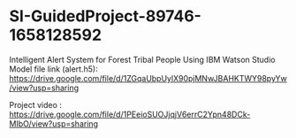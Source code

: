 # SI-GuidedProject-89746-1658128592
Intelligent Alert System for Forest Tribal People  Using IBM Watson Studio
Model file link (alert.h5): https://drive.google.com/file/d/1ZGqaUbpUylX90pjMNwJBAHKTWY98pyYw/view?usp=sharing

Project video : https://drive.google.com/file/d/1PEeioSUOJjqjV6errC2Ypn48DCk-MIbO/view?usp=sharing
